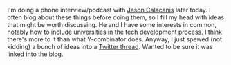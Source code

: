 I'm doing a phone interview/podcast with <a href="https://en.wikipedia.org/wiki/Jason_Calacanis">Jason Calacanis</a> later today. I often blog about these things before doing them, so I fill my head with ideas that might be worth discussing. He and I have some interests in common, notably how to include universities in the tech development process. I think there's more to it than what Y-combinator does. Anyway, I just spewed (not kidding) a bunch of ideas into a <a href="https://twitter.com/davewiner/status/1318919848240570368">Twitter thread</a>. Wanted to be sure it was linked into the blog.  
